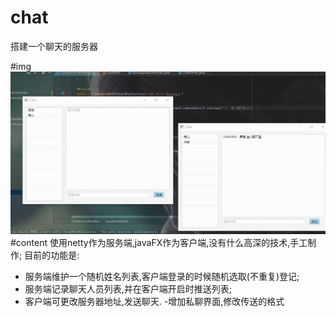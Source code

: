 # chat
搭建一个聊天的服务器

#img
![效果图](image/GIF.gif)
#content
使用netty作为服务端,javaFX作为客户端,没有什么高深的技术,手工制作;
目前的功能是:
- 服务端维护一个随机姓名列表,客户端登录的时候随机选取(不重复)登记;
- 服务端记录聊天人员列表,并在客户端开启时推送列表;
- 客户端可更改服务器地址,发送聊天.
-增加私聊界面,修改传送的格式